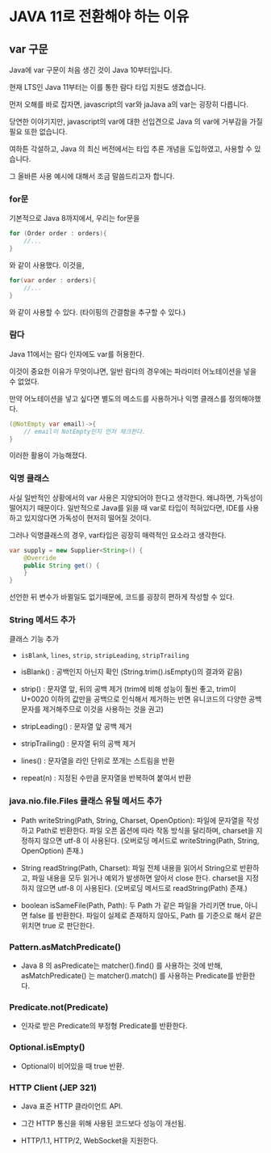 # JAVA 11로 전환해야 하는 이유

## var 구문



Java에 var 구문이 처음 생긴 것이 Java 10부터입니다.

현재 LTS인 Java 11부터는 이를 통한 람다 타입 지원도 생겼습니다.

먼저 오해를 바로 잡자면, javascript의 var와 jaJava a의 var는 굉장히 다릅니다.

당연한 이야기지만,  javascript의 var에 대한 선입견으로 Java 의 var에 거부감을 가질 필요 또한 없습니다.

여하튼 각설하고, Java 의 최신 버전에서는 타입 추론 개념을 도입하였고, 사용할 수 있습니다.

그 올바른 사용 예시에 대해서 조금 말씀드리고자 합니다.

### for문

기본적으로 Java 8까지에서, 우리는 for문을

```java
for (Order order : orders){
    //...
}
```

와 같이 사용했다. 이것을, 

```java
for(var order : orders){
    //...
}
```

와 같이 사용할 수 있다. (타이핑의 간결함을 추구할 수 있다.)

### 람다

Java 11에서는 람다 인자에도 var를 허용한다.

이것이 중요한 이유가 무엇이냐면, 일반 람다의 경우에는 파라미터 어노테이션을 넣을 수 없었다.

만약 어노테이션을 넣고 싶다면 별도의 메소드를 사용하거나 익명 클래스를 정의해야했다.

```java
(@NotEmpty var email)->{
    // email이 NotEmpty인지 먼저 체크한다.
}
```

이러한 활용이 가능해졌다.

### 익명 클래스

사실 일반적인 상황에서의 var 사용은 지양되어야 한다고 생각한다. 왜냐하면, 가독성이 떨어지기 때문이다. 일반적으로 Java를 읽을 때 var로 타입이 적혀있다면, IDE를 사용하고 있지않다면 가독성이 현저히 떨어질 것이다.

그러나 익명클래스의 경우, var타입은 굉장히 매력적인 요소라고 생각한다.

```java
var supply = new Supplier<String>() {
    @Override
    public String get() {
    }
}
```

선언한 뒤 변수가 바뀔일도 없기때문에, 코드를 굉장히 편하게 작성할 수 있다.

### String 메서드 추가

클래스 기능 추가

- `isBlank`, `lines`, `strip`, `stripLeading`, `stripTrailing`

- isBlank() : 공백인지 아닌지 확인 (String.trim().isEmpty()의 결과와 같음)

- strip() : 문자열 앞, 뒤의 공백 제거 (trim에 비해 성능이 훨씬 좋고, trim이 U+0020 이하의 값만을 공백으로 인식해서 제거하는 반면 유니코드의 다양한 공백문자를 제거해주므로 이것을 사용하는 것을 권고)

- stripLeading() : 문자열 앞 공백 제거
- stripTrailing() : 문자열 뒤의 공백 제거
- lines() : 문자열을 라인 단위로 쪼개는 스트림을 반환
- repeat(n) : 지정된 수만큼 문자열을 반복하여 붙여서 반환

### java.nio.file.Files 클래스 유틸 메서드 추가

- Path writeString(Path, String, Charset, OpenOption): 파일에 문자열을 작성하고 Path로 반환한다. 파일 오픈 옵션에 따라 작동 방식을 달리하며, charset을 지정하지 않으면 utf-8 이 사용된다. (오버로딩 메서드로 writeString(Path, String, OpenOption) 존재.)

- String readString(Path, Charset): 파일 전체 내용을 읽어서 String으로 반환하고, 파일 내용을 모두 읽거나 예외가 발생하면 알아서 close 한다. charset을 지정하지 않으면 utf-8 이 사용된다. (오버로딩 메서드로 readString(Path) 존재.)

- boolean isSameFile(Path, Path): 두 Path 가 같은 파일을 가리키면 true, 아니면 false 를 반환한다. 파일이 실제로 존재하지 않아도, Path 를 기준으로 해서 같은 위치면 true 로 판단한다.

### Pattern.asMatchPredicate()

- Java 8 의 asPredicate는 matcher().find() 를 사용하는 것에 반해, asMatchPredicate() 는 matcher().match() 를 사용하는 Predicate를 반환한다.

### Predicate.not(Predicate)

- 인자로 받은 Predicate의 부정형 Predicate를 반환한다.

### Optional.isEmpty()

- Optional이 비어있을 때 true 반환.

### HTTP Client (JEP 321)

- Java 표준 HTTP 클라이언트 API.

- 그간 HTTP 통신을 위해 사용된 코드보다 성능이 개선됨.

- HTTP/1.1, HTTP/2, WebSocket을 지원한다. 

